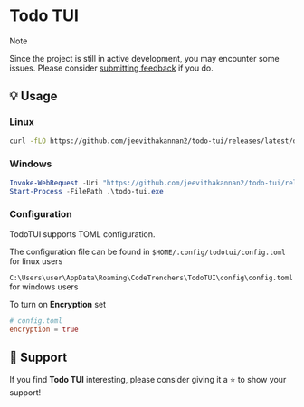 # Todo TUI

<!-- ![Preview](/.github/preview.gif) -->

> [!NOTE]
> Since the project is still in active development, you may encounter some issues. Please consider [submitting feedback](https://github.com/jeevithakannan2/todo-tui/issues) if you do.

## 💡 Usage
### Linux
```bash
curl -fLO https://github.com/jeevithakannan2/todo-tui/releases/latest/download/todo-tui && chmod +x todo-tui && ./todo-tui
```
### Windows
```powershell
Invoke-WebRequest -Uri "https://github.com/jeevithakannan2/todo-tui/releases/latest/download/todo-tui.exe" -OutFile "todo-tui.exe"
Start-Process -FilePath .\todo-tui.exe
```
### Configuration
TodoTUI supports TOML configuration. 

The configuration file can be found in `$HOME/.config/todotui/config.toml` for linux users

`C:\Users\user\AppData\Roaming\CodeTrenchers\TodoTUI\config\config.toml` for windows users

To turn on **Encryption** set
```toml
# config.toml
encryption = true
```

## 💖 Support

If you find **Todo TUI** interesting, please consider giving it a ⭐️ to show your support!
